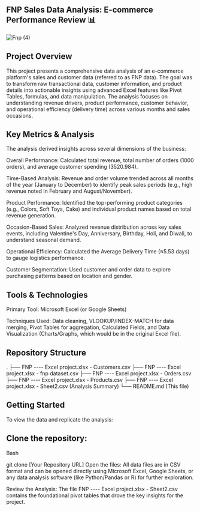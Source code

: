 ## FNP Sales Data Analysis: E-commerce Performance Review 📊

![Fnp    (4)](https://encrypted-tbn0.gstatic.com/images?q=tbn:ANd9GcQp6VQ9hscpNCM0LiqDbAUNzo79HJ41Ne3wIw&s)

## Project Overview
This project presents a comprehensive data analysis of an e-commerce platform's sales and customer data (referred to as FNP data). The goal was to transform raw transactional data, customer information, and product details into actionable insights using advanced Excel features like Pivot Tables, formulas, and data manipulation. The analysis focuses on understanding revenue drivers, product performance, customer behavior, and operational efficiency (delivery time) across various months and sales occasions.

## Key Metrics & Analysis
The analysis derived insights across several dimensions of the business:

Overall Performance: Calculated total revenue, total number of orders (1000 orders), and average customer spending (3520.984).

Time-Based Analysis: Revenue and order volume trended across all months of the year (January to December) to identify peak sales periods (e.g., high revenue noted in February and August/November).

Product Performance: Identified the top-performing product categories (e.g., Colors, Soft Toys, Cake) and individual product names based on total revenue generation.

Occasion-Based Sales: Analyzed revenue distribution across key sales events, including Valentine's Day, Anniversary, Birthday, Holi, and Diwali, to understand seasonal demand.

Operational Efficiency: Calculated the Average Delivery Time (≈5.53 days) to gauge logistics performance.

Customer Segmentation: Used customer and order data to explore purchasing patterns based on location and gender.

## Tools & Technologies
Primary Tool: Microsoft Excel (or Google Sheets)

Techniques Used: Data cleaning, VLOOKUP/INDEX-MATCH for data merging, Pivot Tables for aggregation, Calculated Fields, and Data Visualization (Charts/Graphs, which would be in the original Excel file).

## Repository Structure
.
├── FNP ---- Excel project.xlsx - Customers.csv
├── FNP ---- Excel project.xlsx - fnp dataset.csv
├── FNP ---- Excel project.xlsx - Orders.csv
├── FNP ---- Excel project.xlsx - Products.csv
├── FNP ---- Excel project.xlsx - Sheet2.csv (Analysis Summary)
└── README.md (This file)

## Getting Started
To view the data and replicate the analysis:

## Clone the repository:

Bash

git clone [Your Repository URL]
Open the files: All data files are in CSV format and can be opened directly using Microsoft Excel, Google Sheets, or any data analysis software (like Python/Pandas or R) for further exploration.

Review the Analysis: The file FNP ---- Excel project.xlsx - Sheet2.csv contains the foundational pivot tables that drove the key insights for the project.
